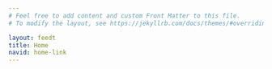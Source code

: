 ```yaml
---
# Feel free to add content and custom Front Matter to this file.
# To modify the layout, see https://jekyllrb.com/docs/themes/#overriding-theme-defaults

layout: feedt
title: Home
navid: home-link
---
```

